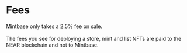 # Fees

Mintbase only takes a 2.5% fee on sale. \
\
The fees you see for deploying a store, mint and list NFTs are paid to the NEAR blockchain and not to Mintbase.

